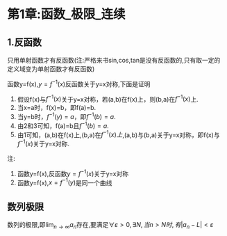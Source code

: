 #  第1章:函数_极限_连续
## 1.反函数
只用单射函数才有反函数(注:严格来书sin,cos,tan是没有反函数的,只有取一定的定义域变为单射函数才有反函数)


函数y=f(x),$y=f^{-1}(x)$反函数关于y=x对称,下面是证明

1. 假设f(x)与$f^{-1}(x)$关于y=x对称，若(a,b)在f(x)上，则(b,a)在$f^{-1}(x)$上.
2. 当x=a时，f(x)=b，即f(a)=b.
3. 当y=b时，$f^{-1}(y)=a$，即$f^{-1}(b)=a$.
4. 由2和3可知，f(a)=b且$f^{-1}(b)=a$.
5. 由1可知，(a,b)在f(x)上,(b,a)在$f^{-1}(x)上$,(a,b)与(b,a)关于y=x对称，即f(x)与$f^{-1}(x)$关于y=x对称.

注:
1. 函数y=f(x),反函数$y=f^{-1}(x)$关于y=x对称
2. 函数y=f(x),$x=f^{-1}(y)$是同一个曲线

## 数列极限
数列的极限,即$\lim_{n\to\infty}a_n$存在,要满足$\forall \varepsilon>0,\exists  N,当n>N时,有|a_n-L|<\varepsilon$